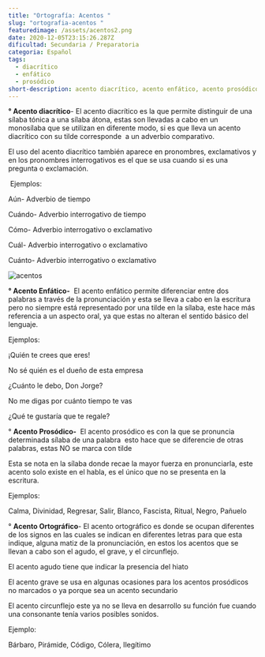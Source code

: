 ```yaml
---
title: "Ortografía: Acentos "
slug: "ortografia-acentos "
featuredimage: /assets/acentos2.png
date: 2020-12-05T23:15:26.287Z
dificultad: Secundaria / Preparatoria
categoria: Español
tags:
  - diacrítico
  - enfático
  - prosódico
short-description: acento diacrítico, acento enfático, acento prosódico, acento ortográfico,
---
```



**° Acento diacrítico**- El acento diacrítico es la que permite distinguir de una sílaba tónica a una sílaba átona, estas son llevadas a cabo en un monosílaba que se utilizan en diferente modo, si es que lleva un acento diacrítico con su tilde corresponde  a un adverbio comparativo.

El uso del acento diacrítico también aparece en pronombres, exclamativos y en los pronombres interrogativos es el que se usa cuando si es una pregunta o exclamación.

 Ejemplos:

Aún- Adverbio de tiempo

Cuándo- Adverbio interrogativo de tiempo

Cómo- Adverbio interrogativo o exclamativo  

Cuál- Adverbio interrogativo o exclamativo 

Cuánto- Adverbio interrogativo o exclamativo 

![acentos ](/assets/acentos.jpg "acentos ")

**° Acento Enfático-**  El acento enfático permite diferenciar entre dos palabras a través de la pronunciación y esta se lleva a cabo en la escritura pero no siempre está representado por una tilde en la sílaba, este hace más referencia a un aspecto oral, ya que estas no alteran el sentido básico del lenguaje.

Ejemplos:

¡Quién te crees que eres!

No sé quién es el dueño de esta empresa 

¿Cuánto le debo, Don Jorge?

No me digas por cuánto tiempo te vas 

¿Qué te gustaría que te regale? 

° **Acento Prosódico-**  El acento prosódico es con la que se pronuncia determinada sílaba de una palabra  esto hace que se diferencie de otras palabras, estas NO se marca con tilde

Esta se nota en la sílaba donde recae la mayor fuerza en pronunciarla, este acento solo existe en el habla, es el único que no se presenta en la escritura.

Ejemplos:

Calma, Divinidad, Regresar, Salir, Blanco, Fascista, Ritual, Negro, Pañuelo

° **Acento Ortográfico**- El acento ortográfico es donde se ocupan diferentes de los signos en las cuales se indican en diferentes letras para que esta indique, alguna matiz de la pronunciación, en estos los acentos que se llevan a cabo son el agudo, el grave, y el circunflejo.

El acento agudo tiene que indicar la presencia del hiato 

El acento grave se usa en algunas ocasiones para los acentos prosódicos no marcados o ya porque sea un acento secundario 

El acento circunflejo este ya no se lleva en desarrollo su función fue cuando una consonante tenía varios posibles sonidos.      

Ejemplo:

Bárbaro, Pirámide, Código, Cólera, Ilegítimo
